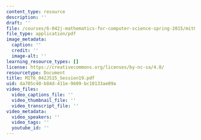 ```yaml
---
content_type: resource
description: ''
draft: ''
file: /courses/6-042j-mathematics-for-computer-science-spring-2015/mit6_042js15_session19.pdf
file_type: application/pdf
image_metadata:
  caption: ''
  credit: ''
  image-alt: ''
learning_resource_types: []
license: https://creativecommons.org/licenses/by-nc-sa/4.0/
resourcetype: Document
title: MIT6_042JS15_Session19.pdf
uid: da705c40-b84d-411e-9609-bc10133ae09a
video_files:
  video_captions_file: ''
  video_thumbnail_file: ''
  video_transcript_file: ''
video_metadata:
  video_speakers: ''
  video_tags: ''
  youtube_id: ''
---
```

